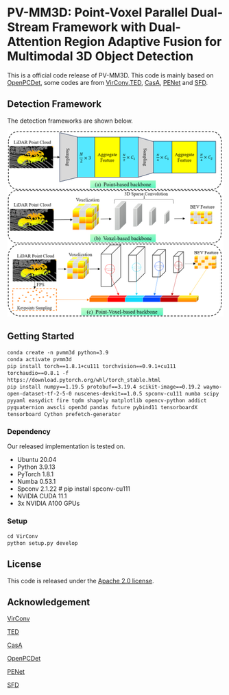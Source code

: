 
# PV-MM3D: Point-Voxel Parallel Dual-Stream Framework with Dual-Attention Region Adaptive Fusion for Multimodal 3D Object Detection 
This is a official code release of PV-MM3D. 
This code is mainly based on [OpenPCDet](https://github.com/open-mmlab/OpenPCDet), some codes are from [VirConv](https://github.com/hailanyi/VirConv),[TED](https://github.com/hailanyi/TED), 
[CasA](https://github.com/hailanyi/CasA), [PENet](https://github.com/JUGGHM/PENet_ICRA2021) and [SFD](https://github.com/LittlePey/SFD).

## Detection Framework

The detection frameworks are shown below.

![](./tools/image/framework.png)


## Getting Started
```
conda create -n pvmm3d python=3.9
conda activate pvmm3d
pip install torch==1.8.1+cu111 torchvision==0.9.1+cu111 torchaudio==0.8.1 -f https://download.pytorch.org/whl/torch_stable.html
pip install numpy==1.19.5 protobuf==3.19.4 scikit-image==0.19.2 waymo-open-dataset-tf-2-5-0 nuscenes-devkit==1.0.5 spconv-cu111 numba scipy pyyaml easydict fire tqdm shapely matplotlib opencv-python addict pyquaternion awscli open3d pandas future pybind11 tensorboardX tensorboard Cython prefetch-generator
```
### Dependency

Our released implementation is tested on.
+ Ubuntu 20.04
+ Python 3.9.13 
+ PyTorch 1.8.1
+ Numba 0.53.1
+ Spconv 2.1.22 # pip install spconv-cu111
+ NVIDIA CUDA 11.1 
+ 3x NVIDIA A100 GPUs





### Setup

```
cd VirConv
python setup.py develop
```


## License

This code is released under the [Apache 2.0 license](LICENSE).

## Acknowledgement
[VirConv](https://github.com/hailanyi/VirConv)

[TED](https://github.com/hailanyi/TED)

[CasA](https://github.com/hailanyi/CasA)

[OpenPCDet](https://github.com/open-mmlab/OpenPCDet)

[PENet](https://github.com/JUGGHM/PENet_ICRA2021)

[SFD](https://github.com/LittlePey/SFD)





